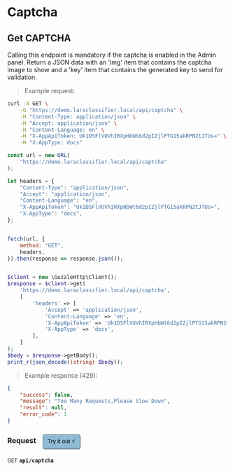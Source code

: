 # Captcha


## Get CAPTCHA


Calling this endpoint is mandatory if the captcha is enabled in the Admin panel.
Return a JSON data with an 'img' item that contains the captcha image to show and a 'key' item that contains the generated key to send for validation.

> Example request:

```bash
curl -X GET \
    -G "https://demo.laraclassifier.local/api/captcha" \
    -H "Content-Type: application/json" \
    -H "Accept: application/json" \
    -H "Content-Language: en" \
    -H "X-AppApiToken: Uk1DSFlVUVhIRXpHbWt6d2pIZjlPTG15akRPN2tJTUs=" \
    -H "X-AppType: docs"
```

```javascript
const url = new URL(
    "https://demo.laraclassifier.local/api/captcha"
);

let headers = {
    "Content-Type": "application/json",
    "Accept": "application/json",
    "Content-Language": "en",
    "X-AppApiToken": "Uk1DSFlVUVhIRXpHbWt6d2pIZjlPTG15akRPN2tJTUs=",
    "X-AppType": "docs",
};


fetch(url, {
    method: "GET",
    headers,
}).then(response => response.json());
```

```php

$client = new \GuzzleHttp\Client();
$response = $client->get(
    'https://demo.laraclassifier.local/api/captcha',
    [
        'headers' => [
            'Accept' => 'application/json',
            'Content-Language' => 'en',
            'X-AppApiToken' => 'Uk1DSFlVUVhIRXpHbWt6d2pIZjlPTG15akRPN2tJTUs=',
            'X-AppType' => 'docs',
        ],
    ]
);
$body = $response->getBody();
print_r(json_decode((string) $body));
```


> Example response (429):

```json
{
    "success": false,
    "message": "Too Many Requests,Please Slow Down",
    "result": null,
    "error_code": 1
}
```
<div id="execution-results-GETapi-captcha" hidden>
    <blockquote>Received response<span id="execution-response-status-GETapi-captcha"></span>:</blockquote>
    <pre class="json"><code id="execution-response-content-GETapi-captcha"></code></pre>
</div>
<div id="execution-error-GETapi-captcha" hidden>
    <blockquote>Request failed with error:</blockquote>
    <pre><code id="execution-error-message-GETapi-captcha"></code></pre>
</div>
<form id="form-GETapi-captcha" data-method="GET" data-path="api/captcha" data-authed="0" data-hasfiles="0" data-headers='{"Content-Type":"application\/json","Accept":"application\/json","Content-Language":"en","X-AppApiToken":"Uk1DSFlVUVhIRXpHbWt6d2pIZjlPTG15akRPN2tJTUs=","X-AppType":"docs"}' onsubmit="event.preventDefault(); executeTryOut('GETapi-captcha', this);">
<h3>
    Request&nbsp;&nbsp;&nbsp;
        <button type="button" style="background-color: #8fbcd4; padding: 5px 10px; border-radius: 5px; border-width: thin;" id="btn-tryout-GETapi-captcha" onclick="tryItOut('GETapi-captcha');">Try it out ⚡</button>
    <button type="button" style="background-color: #c97a7e; padding: 5px 10px; border-radius: 5px; border-width: thin;" id="btn-canceltryout-GETapi-captcha" onclick="cancelTryOut('GETapi-captcha');" hidden>Cancel</button>&nbsp;&nbsp;
    <button type="submit" style="background-color: #6ac174; padding: 5px 10px; border-radius: 5px; border-width: thin;" id="btn-executetryout-GETapi-captcha" hidden>Send Request 💥</button>
    </h3>
<p>
<small class="badge badge-green">GET</small>
 <b><code>api/captcha</code></b>
</p>
</form>



